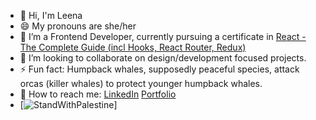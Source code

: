 

<!-- **leenasalman/leenasalman** is a ✨ _special_ ✨ repository because its `README.md` (this file) appears on your GitHub profile. -->

- 👋 Hi, I'm Leena 
- 😄 My pronouns are she/her
- 🔭 I’m a Frontend Developer, currently pursuing a certificate in [React - The Complete Guide (incl Hooks, React Router, Redux)](https://www.udemy.com/course/react-the-complete-guide-incl-redux/)
- 👯 I’m looking to collaborate on design/development focused projects.
- ⚡ Fun fact: Humpback whales, supposedly peaceful species, attack orcas (killer whales) to protect younger humpback whales.
- 💬 How to reach me: [LinkedIn](https://www.linkedin.com/in/leenasalmann/) [Portfolio](https://leenasalman.github.io/portfolio/)
- [![StandWithPalestine](https://raw.githubusercontent.com/Safouene1/support-palestine-banner/master/StandWithPalestine.svg)]
